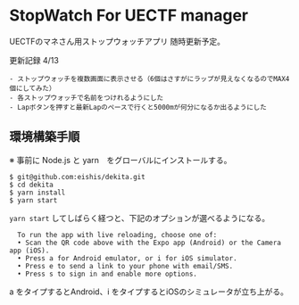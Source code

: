 # StopWatch For UECTF manager
UECTFのマネさん用ストップウォッチアプリ
随時更新予定。

更新記録
4/13
```
- ストップウォッチを複数画面に表示させる（6個はさすがにラップが見えなくなるのでMAX4個にしてみた）
- 各ストップウォッチで名前をつけれるようにした
- Lapボタンを押すと最新Lapのペースで行くと5000mが何分になるか出るようにした
```
## 環境構築手順
※ 事前に Node.js と yarn　をグローバルにインストールする。

```
$ git@github.com:eishis/dekita.git
$ cd dekita
$ yarn install
$ yarn start
```

`yarn start` してしばらく経つと、下記のオプションが選べるようになる。
```
  To run the app with live reloading, choose one of:
  • Scan the QR code above with the Expo app (Android) or the Camera app (iOS).
  • Press a for Android emulator, or i for iOS simulator.
  • Press e to send a link to your phone with email/SMS.
  • Press s to sign in and enable more options.
```
a をタイプするとAndroid、i をタイプするとiOSのシミュレータが立ち上がる。

